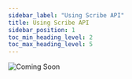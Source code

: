 ```yaml
---
sidebar_label: "Using Scribe API"
title: Using Scribe API
sidebar_position: 1
toc_min_heading_level: 2
toc_max_heading_level: 5
---
```


<img src='../../img/help/coming-soon.jpg' alt='Coming Soon'/>